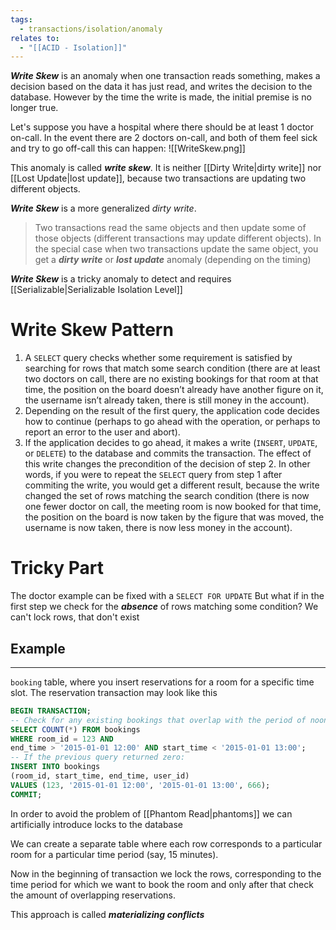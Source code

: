 ```yaml
---
tags:
  - transactions/isolation/anomaly
relates to:
  - "[[ACID - Isolation]]"
---
```

***Write Skew*** is an anomaly when one transaction reads something, makes a decision based on the data it has just read, and writes the decision to the database. However by the time the write is made, the initial premise is no longer true.

Let's suppose you have a hospital where there should be at least 1 doctor on-call.
In the event there are 2 doctors on-call, and both of them feel sick and try to go off-call this can happen:
![[WriteSkew.png]]

This anomaly is called ***write skew***. It is neither [[Dirty Write|dirty write]] nor [[Lost Update|lost update]], because two transactions are updating two different objects.

***Write Skew*** is a more generalized *dirty write*.

>Two transactions read the same objects and then update some of those objects (different transactions may update different objects). In the special case when two transactions update the same object, you get a ***dirty write*** or ***lost update*** anomaly (depending on the timing)

***Write Skew*** is a tricky anomaly to detect and requires [[Serializable|Serializable Isolation Level]] 

# Write Skew Pattern
1. A `SELECT` query checks whether some requirement is satisfied by searching for rows that match some search condition (there are at least two doctors on call, there are no existing bookings for that room at that time, the position on the board doesn’t already have another figure on it, the username isn’t already taken, there is still money in the account).
2. Depending on the result of the first query, the application code decides how to continue (perhaps to go ahead with the operation, or perhaps to report an error to the user and abort).
3. If the application decides to go ahead, it makes a write (`INSERT`, `UPDATE`, or `DELETE`) to the database and commits the transaction. The effect of this write changes the precondition of the decision of step 2. In other words, if you were to repeat the `SELECT` query from step 1 after commiting the write, you would get a different result, because the write changed the set of rows matching the search condition (there is now one fewer doctor on call, the meeting room is now booked for that time, the position on the board is now taken by the figure that was moved, the username is now taken, there is now less money in the account).

# Tricky Part
The doctor example can be fixed with a `SELECT FOR UPDATE`
But what if in the first step we check for the ***absence*** of rows matching some condition?
We can't lock rows, that don't exist

## Example
___
`booking` table, where you insert reservations for a room for a specific time slot. The reservation transaction may look like this
```sql
BEGIN TRANSACTION;
-- Check for any existing bookings that overlap with the period of noon-1pm
SELECT COUNT(*) FROM bookings
WHERE room_id = 123 AND
end_time > '2015-01-01 12:00' AND start_time < '2015-01-01 13:00';
-- If the previous query returned zero:
INSERT INTO bookings
(room_id, start_time, end_time, user_id)
VALUES (123, '2015-01-01 12:00', '2015-01-01 13:00', 666);
COMMIT;
```

In order to avoid the problem of [[Phantom Read|phantoms]] we can artificially introduce locks to the database

We can create a separate table where each row corresponds to a particular room for a particular time period (say, 15 minutes).

Now in the beginning of transaction we lock the rows, corresponding to the time period for which we want to book the room and only after that check the amount of overlapping reservations. 

This approach is called ***materializing conflicts***